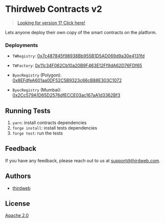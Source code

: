 # Thirdweb Contracts v2

> [Looking for version 1? Click here!](https://github.com/thirdweb-dev/contracts/tree/v1)

Lets anyone deploy their own copy of the smart contracts on the platform.

### Deployments

- `TWRegistry`: [0x7c487845f98938Bb955B1D5AD069d9a30e4131fd](https://blockscan.com/address/0x7c487845f98938Bb955B1D5AD069d9a30e4131fd)

- `TWFactory`: [0x11c34F062Cb10a20B9F463E12Ff9dA62D76FDf65](https://blockscan.com/address/0x11c34F062Cb10a20B9F463E12Ff9dA62D76FDf65)

- `ByocRegistry` (Polygon): [0x8EFdfeA601aa0DF52C5B9323c66cB88E303C1072](https://polygonscan.com/address/0x8efdfea601aa0df52c5b9323c66cb88e303c1072#code)

- `ByocRegistry` (Mumbai): [0x2Cc579A1D65D2576dfECCE03ac167aA1d3362Bf3](https://mumbai.polygonscan.com/address/0x2Cc579A1D65D2576dfECCE03ac167aA1d3362Bf3#code)

## Running Tests
1. `yarn`: install contracts dependencies
2. `forge install`: install tests dependencies
3. `forge test`: run the tests

## Feedback

If you have any feedback, please reach out to us at support@thirdweb.com.



## Authors

- [thirdweb](https://thirdweb.com)

## License

[Apache 2.0](https://www.apache.org/licenses/LICENSE-2.0.txt)
